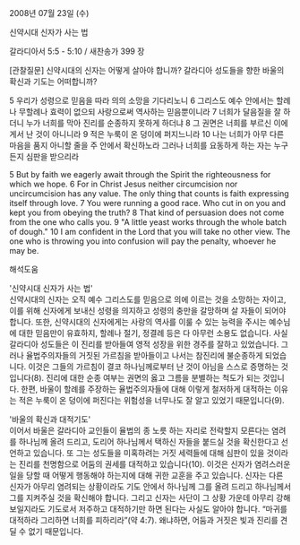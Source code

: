2008년 07월 23일 (수)

신약시대 신자가 사는 법



갈라디아서 5:5 - 5:10 / 새찬송가 399 장


[관찰질문]
신약시대의 신자는 어떻게 살아야 합니까? 
갈라디아 성도들을 향한 바울의 확신과 기도는 어떠합니까? 

5 우리가 성령으로 믿음을 따라 의의 소망을 기다리노니 
6 그리스도 예수 안에서는 할례나 무할례나 효력이 없으되 사랑으로써 역사하는 믿음뿐이니라 
7 너희가 달음질을 잘 하더니 누가 너희를 막아 진리를 순종하지 못하게 하더냐 
8 그 권면은 너희를 부르신 이에게서 난 것이 아니니라 
9 적은 누룩이 온 덩이에 퍼지느니라 
10 나는 너희가 아무 다른 마음을 품지 아니할 줄을 주 안에서 확신하노라 그러나 너희를 요동하게 하는 자는 누구든지 심판을 받으리라

5 But by faith we eagerly await through the Spirit the righteousness for which we hope. 
6 For in Christ Jesus neither circumcision nor uncircumcision has any value. The only thing that counts is faith expressing itself through love. 
7 You were running a good race. Who cut in on you and kept you from obeying the truth? 
8 That kind of persuasion does not come from the one who calls you. 
9 "A little yeast works through the whole batch of dough." 
10 I am confident in the Lord that you will take no other view. The one who is throwing you into confusion will pay the penalty, whoever he may be.

해석도움





'신약시대 신자가 사는 법'  
신약시대의 신자는 오직 예수 그리스도를 믿음으로 의에 이르는 것을 소망하는 자이고, 이를 위해 신자에게 보내신 성령을 의지하고 성령의 충만을 갈망하며 살 자들이 되어야 합니다. 또한, 신약시대의 신자에게는 사랑의 역사를 이룰 수 있는 능력을 주시는 예수님에 대한 믿음만이 유효하지, 할례나 절기, 정결례 등은 다 아무런 소용도 없습니다. 사실 갈라디아 성도들은 이 진리를 받아들여 영적 성장을 위한 경주를 잘하고 있었습니다. 그러나 율법주의자들의 거짓된 가르침을 받아들이고 나서는 참진리에 불순종하게 되었습니다. 이것은 그들의 가르침이 결코 하나님께로부터 난 것이 아님을 스스로 증명하는 것입니다(8). 진리에 대한 순종 여부는 권면의 옳고 그름을 분별하는 척도가 되는 것입니다. 한편, 바울이 할례를 주장하는 율법주의자들에 대해 이렇게 철저하게 대적하는 이유는 적은 누룩이 온 덩이에 퍼진다는 위험성을 너무나도 잘 알고 있었기 때문입니다(9).     

'바울의 확신과 대적기도'  
이어서 바울은 갈라디아 교인들이 율법의 종 노릇 하는 자리로 전락할지 모른다는 염려를 하나님께 올려 드리고, 도리어 하나님께서 택하신 자들을 붙드실 것을 확신한다고 선언하고 있습니다. 또 그는 성도들을 미혹하려는 거짓 세력들에 대해 심판이 있을 것이라는 진리를 천명함으로 어둠의 권세를 대적하고 있습니다(10). 이것은 신자가 염려스러운 일을 당할 때 어떻게 행동해야 하는지에 대해 귀한 교훈을 주고 있습니다. 신자는 다른 신자가 아무리 염려되는 상황이라도 기도 안에서 하나님께 그를 올려 드리고 하나님께서 그를 지켜주실 것을 확신해야 합니다. 그리고 신자는 사단이 그 상황 가운데 아무리 강해 보일지라도 기도로서 저주하고 대적하기만 하면 된다는 사실도 알아야 합니다. “마귀를 대적하라 그리하면 너희를 피하리라”(약 4:7). 왜냐하면, 어둠과 거짓은 빛과 진리를 견딜 수 없기 때문입니다.